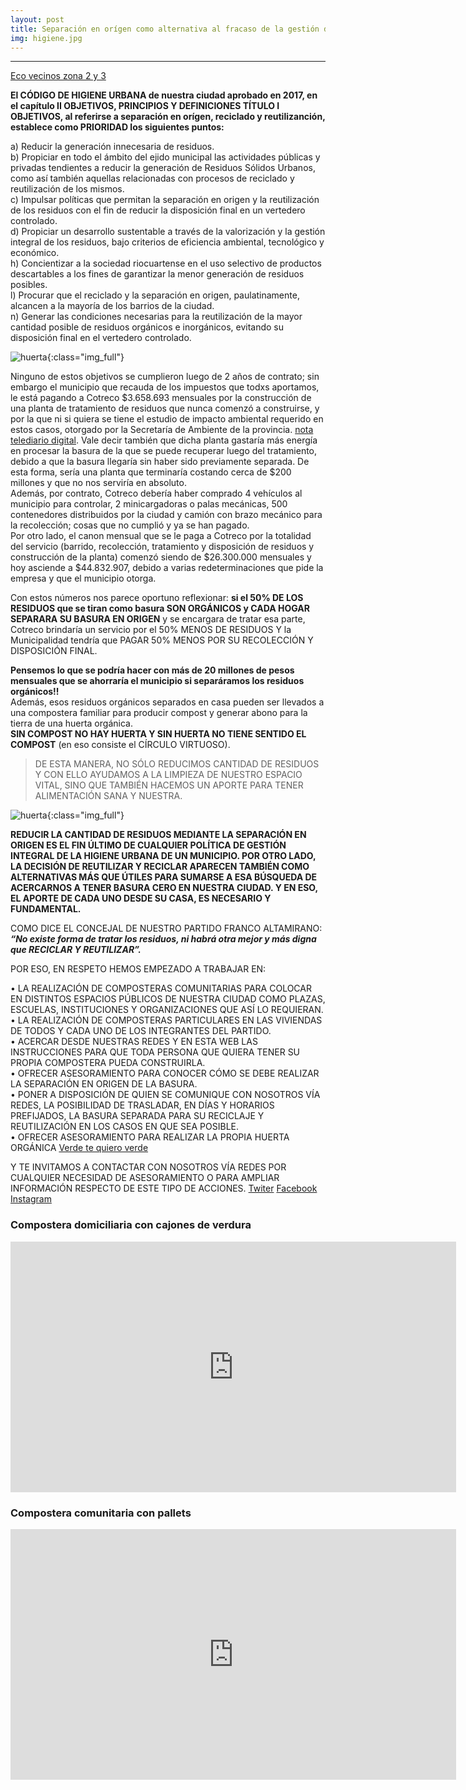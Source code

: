 ```yaml
---
layout: post
title: Separación en orígen como alternativa al fracaso de la gestión de la higiene urbana.
img: higiene.jpg
---
```


---
[Eco vecinos zona 2 y 3](https://escrever.coletivos.org/s/rJ8EqZJn8#)

__El CÓDIGO DE HIGIENE URBANA de nuestra ciudad aprobado en 2017, en el capítulo II OBJETIVOS, PRINCIPIOS Y DEFINICIONES TÍTULO I OBJETIVOS, al referirse a separación en orígen, reciclado y reutilizanción, establece como PRIORIDAD los siguientes puntos:__

  a) Reducir la generación innecesaria de residuos.  
  b) Propiciar en todo el ámbito del ejido municipal las actividades públicas y privadas tendientes a reducir la generación de Residuos Sólidos Urbanos, como así también aquellas relacionadas con procesos de reciclado y reutilización de los mismos.  
  c) Impulsar políticas que permitan la separación en origen y la reutilización de los residuos con el fin de reducir la disposición final en un vertedero controlado.  
  d) Propiciar un desarrollo sustentable a través de la valorización y la gestión integral de los residuos, bajo criterios de eficiencia ambiental, tecnológico y económico.    
  h) Concientizar a la sociedad riocuartense en el uso selectivo de productos descartables a los fines de garantizar la menor generación de residuos posibles.  
  l) Procurar que el reciclado y la separación en origen, paulatinamente, alcancen a la mayoría de los barrios de la ciudad.  
  n) Generar las condiciones necesarias para la reutilización de la mayor cantidad posible de residuos orgánicos e inorgánicos, evitando su disposición final en el vertedero controlado.  

![huerta]({{site.baseurl}}/img/cotreco.jpg){:class="img_full"}  

Ninguno de estos objetivos se cumplieron luego de 2 años de contrato; sin embargo el municipio que recauda de los impuestos que todxs aportamos, le está pagando a Cotreco $3.658.693 mensuales por la construcción de una planta de tratamiento de residuos que nunca comenzó a construirse, y por la que ni si quiera se tiene el estudio de impacto ambiental requerido en estos casos, otorgado por la Secretaría de Ambiente de la provincia. [nota telediario digital](https://www.telediariodigital.net/2018/12/cotreco-en-la-mira-casi-4-millones-de-pesos-por-una-planta-de-reciclado-que-no-se-hizo/). Vale decir también que dicha planta gastaría más energía en procesar la basura de la que se puede recuperar luego del tratamiento, debido a que la basura llegaría sin haber sido previamente separada. De esta forma, sería una planta que terminaría costando cerca de $200 millones y que no nos serviría en absoluto.  
Además, por contrato, Cotreco debería haber comprado 4 vehículos al municipio para controlar, 2 minicargadoras o palas mecánicas, 500 contenedores distribuidos por la ciudad y camión con brazo mecánico para la recolección; cosas que no cumplió y ya se han pagado.  
Por otro lado, el canon mensual que se le paga a Cotreco por la totalidad del servicio (barrido, recolección, tratamiento y disposición de residuos y construcción de la planta) comenzó siendo de $26.300.000 mensuales y hoy asciende a $44.832.907, debido a varias redeterminaciones que pide la empresa y que el municipio otorga.  

Con estos números nos parece oportuno reflexionar: __si el 50% DE LOS RESIDUOS que se tiran como basura SON ORGÁNICOS y CADA HOGAR SEPARARA SU BASURA EN ORIGEN__ y se encargara de tratar esa parte, Cotreco brindaría un servicio por el 50% MENOS DE RESIDUOS Y la Municipalidad tendría que PAGAR 50% MENOS POR SU RECOLECCIÓN Y DISPOSICIÓN FINAL.  

__Pensemos lo que se podría hacer con más de 20 millones de pesos mensuales que se ahorraría el municipio si separáramos los residuos orgánicos!!__  
Además, esos residuos orgánicos separados en casa pueden ser llevados a una compostera familiar para producir compost y generar abono para la tierra de una huerta orgánica.  
__SIN COMPOST NO HAY HUERTA Y SIN HUERTA NO TIENE SENTIDO EL COMPOST__ (en eso consiste el CÍRCULO VIRTUOSO).

> DE ESTA MANERA, NO SÓLO REDUCIMOS CANTIDAD DE RESIDUOS Y CON ELLO AYUDAMOS A LA LIMPIEZA DE NUESTRO ESPACIO VITAL, SINO QUE TAMBIÉN HACEMOS UN APORTE PARA TENER ALIMENTACIÓN SANA Y NUESTRA.

![huerta]({{site.baseurl}}/img/pallets.jpeg){:class="img_full"}  

__REDUCIR LA CANTIDAD DE RESIDUOS MEDIANTE LA SEPARACIÓN EN ORIGEN ES EL FIN ÚLTIMO DE CUALQUIER POLÍTICA DE GESTIÓN INTEGRAL DE LA HIGIENE URBANA DE UN MUNICIPIO. POR OTRO LADO, LA DECISIÓN DE REUTILIZAR Y RECICLAR APARECEN TAMBIÉN COMO ALTERNATIVAS MÁS QUE ÚTILES PARA SUMARSE A ESA BÚSQUEDA DE ACERCARNOS A TENER BASURA CERO EN NUESTRA CIUDAD. Y EN ESO, EL APORTE DE CADA UNO DESDE SU CASA, ES NECESARIO Y FUNDAMENTAL.__

COMO DICE EL CONCEJAL DE NUESTRO PARTIDO FRANCO ALTAMIRANO: ___“No existe forma de tratar los residuos, ni habrá otra mejor y más digna que RECICLAR Y REUTILIZAR”.___

POR ESO, EN RESPETO HEMOS EMPEZADO A TRABAJAR EN:  

• LA REALIZACIÓN DE COMPOSTERAS COMUNITARIAS PARA COLOCAR EN DISTINTOS ESPACIOS PÚBLICOS DE NUESTRA CIUDAD COMO PLAZAS, ESCUELAS, INSTITUCIONES Y ORGANIZACIONES QUE ASÍ LO REQUIERAN.  
• LA REALIZACIÓN DE COMPOSTERAS PARTICULARES EN LAS VIVIENDAS DE TODOS Y CADA UNO DE LOS INTEGRANTES DEL PARTIDO.  
• ACERCAR DESDE NUESTRAS REDES Y EN ESTA WEB LAS INSTRUCCIONES PARA QUE TODA PERSONA QUE QUIERA TENER SU PROPIA COMPOSTERA PUEDA CONSTRUIRLA.  
• OFRECER ASESORAMIENTO PARA CONOCER CÓMO SE DEBE REALIZAR LA SEPARACIÓN EN ORIGEN DE LA BASURA.  
• PONER A DISPOSICIÓN DE QUIEN SE COMUNIQUE CON NOSOTROS VÍA REDES, LA POSIBILIDAD DE TRASLADAR, EN DÍAS Y HORARIOS PREFIJADOS, LA BASURA SEPARADA PARA SU RECICLAJE Y REUTILIZACIÓN EN LOS CASOS EN QUE SEA POSIBLE.  
• OFRECER ASESORAMIENTO PARA REALIZAR LA PROPIA HUERTA ORGÁNICA [Verde te quiero verde](http://respeto.org.ar/2019/01/15/verde_te_quiero_verde/)

Y TE INVITAMOS A CONTACTAR CON NOSOTROS VÍA REDES POR CUALQUIER NECESIDAD DE ASESORAMIENTO O PARA AMPLIAR INFORMACIÓN RESPECTO DE ESTE TIPO DE ACCIONES.
[Twiter](https://twitter.com/SomosRespeto)
[Facebook](https://www.facebook.com/RespetoRioCuarto/)
[Instagram](https://www.instagram.com/respetoriocuarto/)


### Compostera domiciliaria con cajones de verdura

<iframe width="713" height="401" src="https://www.youtube.com/embed/U5ywg2glK8I" frameborder="0" allow="accelerometer; autoplay; encrypted-media; gyroscope; picture-in-picture" allowfullscreen></iframe>

### Compostera comunitaria con pallets

<iframe width="713" height="401" src="https://www.youtube.com/embed/tCUewR6K3Yg" frameborder="0" allow="accelerometer; autoplay; encrypted-media; gyroscope; picture-in-picture" allowfullscreen></iframe>
